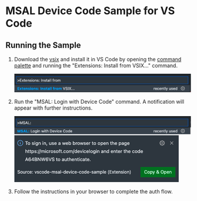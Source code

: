 # MSAL Device Code Sample for VS Code

## Running the Sample

1. Download the [vsix](https://github.com/wwlorey/vscode-msal-device-code-sample/blob/master/vscode-msal-device-code-sample-0.0.1.vsix) and install it in VS Code by opening the [command palette](https://code.visualstudio.com/docs/getstarted/userinterface#_command-palette) and running the "Extensions: Install from VSIX..." command.

	![install from vsix](images/install-from-vsix.png)

2. Run the "MSAL: Login with Device Code" command. A notification will appear with further instructions.

	![msal login](images/msal-login.png)
	![msal notification](images/notification.png)

3. Follow the instructions in your browser to complete the auth flow.
